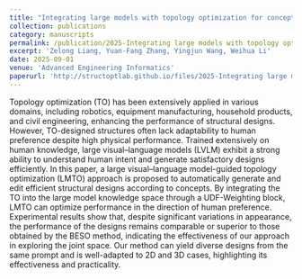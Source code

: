 ```yaml
---
title: "Integrating large models with topology optimization for conceptual design realization"
collection: publications
category: manuscripts
permalink: /publication/2025-Integrating large models with topology optimization for conceptual design
excerpt: 'Zelong Liang, Yuan-Fang Zhang, Yingjun Wang, Weihua Li'
date: 2025-09-01
venue: 'Advanced Engineering Informatics'
paperurl: 'http://structoptlab.github.io/files/2025-Integrating large models with topology optimization for conceptual design.pdf'
---
```

Topology optimization (TO) has been extensively applied in various domains, including robotics, equipment manufacturing, household products, and civil engineering, enhancing the performance of structural designs. However, TO-designed structures often lack adaptability to human preference despite high physical performance. Trained extensively on human knowledge, large visual–language models (LVLM) exhibit a strong ability to understand human intent and generate satisfactory designs efficiently. In this paper, a large visual–language model-guided topology optimization (LMTO) approach is proposed to automatically generate and edit efficient structural designs according to concepts. By integrating the TO into the large model knowledge space through a UDF-Weighting block, LMTO can optimize performance in the direction of human preference. Experimental results show that, despite significant variations in appearance, the performance of the designs remains comparable or superior to those obtained by the BESO method, indicating the effectiveness of our approach in exploring the joint space. Our method can yield diverse designs from the same prompt and is well-adapted to 2D and 3D cases, highlighting its effectiveness and practicality.
